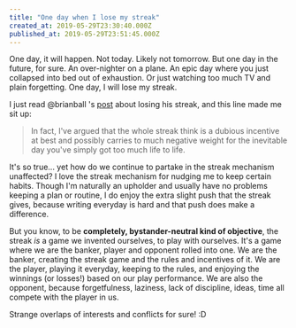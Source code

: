 ```yaml
---
title: "One day when I lose my streak"
created_at: 2019-05-29T23:30:40.000Z
published_at: 2019-05-29T23:51:45.000Z
---
```

One day, it will happen. Not today. Likely not tomorrow. But one day in the future, for sure. An over-nighter on a plane. An epic day where you just collapsed into bed out of exhaustion. Or just watching too much TV and plain forgetting. One day, I will lose my streak.  

  

I just read @brianball 's [post](https://200wordsaday.com/words/3-21-187785cee5dfcdf3e9) about losing his streak, and this line made me sit up:

  

> In fact, I've argued that the whole streak think is a dubious incentive at best and possibly carries to much negative weight for the inevitable day you've simply got too much life to life.

  

It's so true... yet how do we continue to partake in the streak mechanism unaffected? I love the streak mechanism for nudging me to keep certain habits. Though I'm naturally an upholder and usually have no problems keeping a plan or routine, I do enjoy the extra slight push that the streak gives, because writing everyday is hard and that push does make a difference.

  

But you know, to be **completely, bystander-neutral kind of objective**, the streak _is_ a game we invented ourselves, to play with ourselves. It's a game where we are the banker, player and opponent rolled into one. We are the banker, creating the streak game and the rules and incentives of it. We are the player, playing it everyday, keeping to the rules, and enjoying the winnings (or losses!) based on our play performance. We are also the opponent, because forgetfulness, laziness, lack of discipline, ideas, time all compete with the player in us. 

  

Strange overlaps of interests and conflicts for sure! :D
